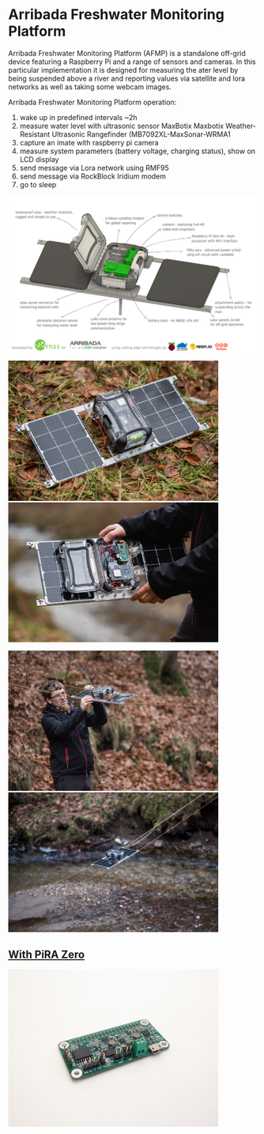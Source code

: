 # Arribada Freshwater Monitoring Platform
Arribada Freshwater Monitoring Platform (AFMP) is a standalone off-grid device featuring a Raspberry Pi and a range of sensors and cameras. In this particular implementation it is designed for measuring the ater level by being suspended above a river and reporting values via satellite and lora networks as well as taking some webcam images.

Arribada Freshwater Monitoring Platform operation:
1) wake up in predefined intervals ~2h
2) measure water level with ultrasonic sensor MaxBotix Maxbotix Weather-Resistant Ultrasonic Rangefinder (MB7092XL-MaxSonar-WRMA1
3) capture an imate with raspberry pi camera
4) measure system parameters (battery voltage, charging status), show on LCD display
5) send message via Lora network using RMF95
6) send message via RockBlock Iridium modem
7) go to sleep

<img src="/pics/afmp-with-solar-module.png"  width="850px">

<img src="/pics/arribada-fmp-1.jpg"  width="425"> <img src="/pics/arribada-fmp-2.jpg"  width="425">  

<img src="/pics/arribada-fmp-3.jpg"  width="425"> <img src="/pics/arribada-fmp-4.jpg"  width="425">  

## <a href="https://github.com/IRNAS/arribada-fmp/tree/master/PiRA%20Zero%20pinout">With PiRA Zero</a>

<img src="/PiRA%20Zero%20pinout/pics/IMG_20171025_102748.jpg"  width="425">
